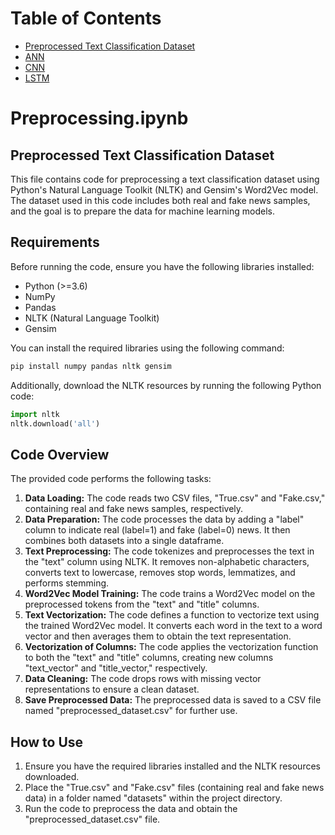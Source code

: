 # Table of Contents

- [Preprocessed Text Classification Dataset](https://github.com/hosseindamavandi/Fake-News-Detection/tree/main/Note-Books#preprocessingipynb)
- [ANN](#)
- [CNN](#)
- [LSTM](#)


# Preprocessing.ipynb
## Preprocessed Text Classification Dataset

This file contains code for preprocessing a text classification dataset using Python's Natural Language Toolkit (NLTK) and Gensim's Word2Vec model. The dataset used in this code includes both real and fake news samples, and the goal is to prepare the data for machine learning models.

## Requirements

Before running the code, ensure you have the following libraries installed:

- Python (>=3.6)
- NumPy
- Pandas
- NLTK (Natural Language Toolkit)
- Gensim

You can install the required libraries using the following command:

```python
pip install numpy pandas nltk gensim
```

Additionally, download the NLTK resources by running the following Python code:

```python
import nltk
nltk.download('all')
```

## Code Overview
The provided code performs the following tasks:

1. **Data Loading:** The code reads two CSV files, "True.csv" and "Fake.csv," containing real and fake news samples, respectively.
2. **Data Preparation:** The code processes the data by adding a "label" column to indicate real (label=1) and fake (label=0) news. It then combines both datasets into a single dataframe.
3. **Text Preprocessing:** The code tokenizes and preprocesses the text in the "text" column using NLTK. It removes non-alphabetic characters, converts text to lowercase, removes stop words, lemmatizes, and performs stemming.
4. **Word2Vec Model Training:** The code trains a Word2Vec model on the preprocessed tokens from the "text" and "title" columns.
5. **Text Vectorization:** The code defines a function to vectorize text using the trained Word2Vec model. It converts each word in the text to a word vector and then averages them to obtain the text representation.
6. **Vectorization of Columns:** The code applies the vectorization function to both the "text" and "title" columns, creating new columns "text_vector" and "title_vector," respectively.
7. **Data Cleaning:** The code drops rows with missing vector representations to ensure a clean dataset.
8. **Save Preprocessed Data:** The preprocessed data is saved to a CSV file named "preprocessed_dataset.csv" for further use.

## How to Use
1. Ensure you have the required libraries installed and the NLTK resources downloaded.
2. Place the "True.csv" and "Fake.csv" files (containing real and fake news data) in a folder named "datasets" within the project directory.
3. Run the code to preprocess the data and obtain the "preprocessed_dataset.csv" file.
